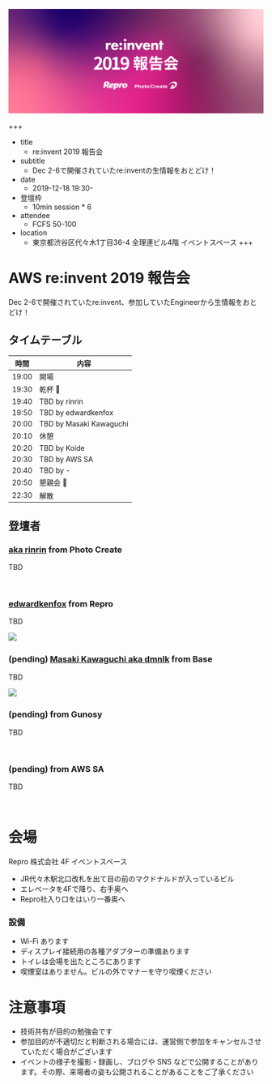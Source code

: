 ![](/other/re-invent-2019/re_invent_660_x_270.png)

+++
- title
  - re:invent 2019 報告会
- subtitle
  - Dec 2-6で開催されていたre:inventの生情報をおとどけ！
- date
  - 2019-12-18 19:30-
- 登壇枠
  - 10min session * 6
- attendee
  - FCFS 50-100
- location
  - 東京都渋谷区代々木1丁目36-4 全理連ビル4階 イベントスペース
+++

# AWS re:invent 2019 報告会

Dec 2-6で開催されていたre:invent、参加していたEngineerから生情報をおとどけ！

## タイムテーブル

時間  | 内容
---   | ---
19:00 | 開場
19:30 | 乾杯 :beers:
19:40 | TBD by rinrin
19:50 | TBD by edwardkenfox
20:00 | TBD by Masaki Kawaguchi
20:10 | 休憩
20:20 | TBD by Koide
20:30 | TBD by AWS SA
20:40 | TBD by -
20:50 | 懇親会 :beers:
22:30 | 解散

## 登壇者

### [aka rinrin]() from Photo Create

TBD

![]()

### [edwardkenfox](https://twitter.com/edwardkenfox) from Repro

TBD

![](https://pbs.twimg.com/profile_images/1184087422365126656/w184Adnh_200x200.jpg)

### (pending) [Masaki Kawaguchi aka dmnlk](https://twitter.com/dmnlk) from Base

TBD

![](https://pbs.twimg.com/profile_images/378800000419930222/6364c310ef2469b2b234841fdac2bd6f_200x200.jpeg)

### (pending) []() from Gunosy

TBD

![]()


### (pending) []() from AWS SA

TBD

![]()

# 会場

Repro 株式会社 4F イベントスペース

- JR代々木駅北口改札を出て目の前のマクドナルドが入っているビル
- エレベータを4Fで降り、右手奥へ
- Repro社入り口をはいり一番奥へ

### 設備

- Wi-Fi あります
- ディスプレイ接続用の各種アダプターの準備あります
- トイレは会場を出たところにあります
- 喫煙室はありません。ビルの外でマナーを守り喫煙ください

# 注意事項

- 技術共有が目的の勉強会です
- 参加目的が不適切だと判断される場合には、運営側で参加をキャンセルさせていただく場合がございます
- イベントの様子を撮影・録画し、ブログや SNS などで公開することがあります。その際、来場者の姿も公開されることがあることをご了承ください
